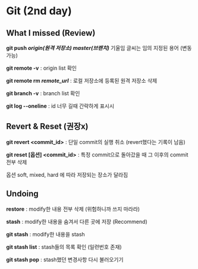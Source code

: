 # Git (2nd day)

## What I missed (Review)

**git push *origin(원격 저장소) master(브랜치)***  기울임 글씨는 임의 지정된 용어 (변동 가능)

**git remote -v** : origin list 확인

**git remote rm *remote_url*** : 로컬 저장소에 등록된 원격 저장소 삭제

**git branch -v** : branch list 확인

**git log --oneline** : id 너무 길때 간략하게 표시시

## Revert & Reset (권장x)

**git revert <commit_id>** : 단일 commit의 실행 취소 (revert했다는 기록이 남음)

**git reset [옵션] <commit_id>** : 특정 commit으로 돌아갔을 때 그 이후의 commit 전부 삭제

옵션 soft, mixed, hard 에 따라 저장되는 장소가 달라짐

## Undoing

**restore** : modify한 내용 전부 삭제 (위험하니까 쓰지 마라라)

**stash** : modify한 내용을 숨겨서 다른 곳에 저장 (Recommend)

**git stash** : modify한 내용을 stash

**git stash list** : stash들의 목록 확인 (일련번호 존재)

**git stash pop** : stash했던 변경사항 다시 불러오기기